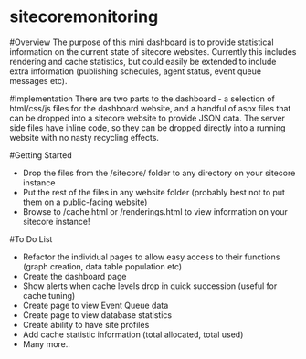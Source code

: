sitecoremonitoring
==================
#Overview
The purpose of this mini dashboard is to provide statistical information on the current state of sitecore websites.  Currently this includes rendering and cache statistics, but could easily be extended to include extra information (publishing schedules, agent status, event queue messages etc).

#Implementation
There are two parts to the dashboard - a selection of html/css/js files for the dashboard website, and a handful of aspx files that can be dropped into a sitecore website to provide JSON data.  The server side files have inline code, so they can be dropped directly into a running website with no nasty recycling effects.

#Getting Started
* Drop the files from the /sitecore/ folder to any directory on your sitecore instance
* Put the rest of the files in any website folder (probably best not to put them on a public-facing website)
* Browse to /cache.html or /renderings.html to view information on your sitecore instance!

#To Do List
* Refactor the individual pages to allow easy access to their functions (graph creation, data table population etc)
* Create the dashboard page
* Show alerts when cache levels drop in quick succession (useful for cache tuning)
* Create page to view Event Queue data
* Create page to view database statistics
* Create ability to have site profiles 
* Add cache statistic information (total allocated, total used)
* Many more..
